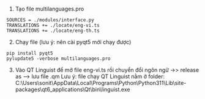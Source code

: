 1. Tạo file multilanguages.pro
```commandline
SOURCES = ./modules/interface.py
TRANSLATIONS += ./locate/eng-vi.ts
TRANSLATIONS += ./locate/eng-th.ts
```

2. Chạy file (lưu ý: nên cài pyqt5 mới chạy được)

```commandline
pip install pyqt5
pylupdate5 -verbose multilanguages.pro
```

3. Vào QT Linguist để mở file eng-vi.ts rồi chuyển đổi ngôn ngữ  ->> release as --> lưu file .qm
Lưu ý: file chạy QT Linguist nằm ở folder:
C:\Users\sonit\AppData\Local\Programs\Python\Python311\Lib\site-packages\qt6_applications\Qt\bin\linguist.exe

